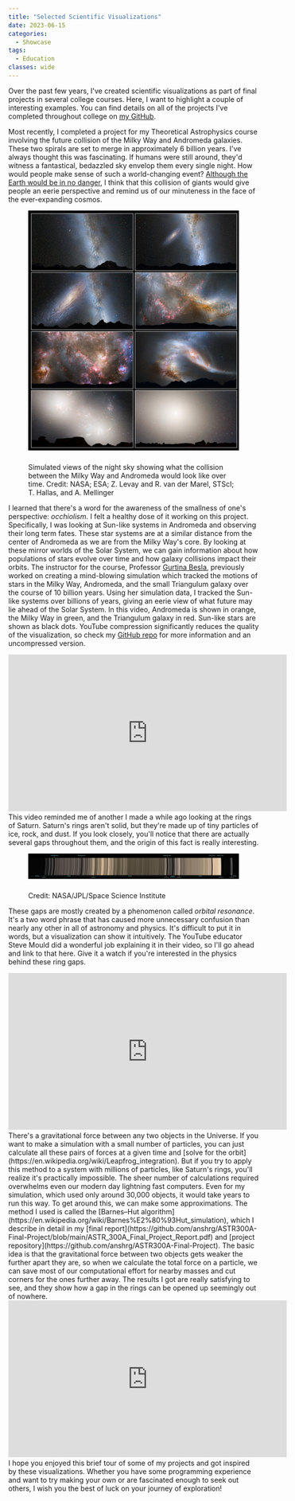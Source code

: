 ```yaml
---
title: "Selected Scientific Visualizations"
date: 2023-06-15
categories:
  - Showcase
tags:
  - Education
classes: wide
---
```


Over the past few years, I've created scientific visualizations as part of final projects in several college courses. Here, I want to highlight a couple of interesting examples. You can find details on all of the projects I've completed throughout college on [my GitHub](https://github.com/anshrg).

Most recently, I completed a project for my Theoretical Astrophysics course involving the future collision of the Milky Way and Andromeda galaxies. These two spirals are set to merge in approximately 6 billion years. I've always thought this was fascinating. If humans were still around, they'd witness a fantastical, bedazzled sky envelop them every single night. How would people make sense of such a world-changing event? [Although the Earth would be in no danger](https://en.wikipedia.org/wiki/Andromeda%E2%80%93Milky_Way_collision#Fate_of_the_Solar_System), I think that this collision of giants would give people an eerie perspective and remind us of our minuteness in the face of the ever-expanding cosmos.

<html>
<figure>
<img src="/assets/images/mw-m31-sky.jpg" alt="Simulated views of the night sky showing what the collision between the Milky Way and Andromeda would look like over time." style="vertical-align:middle;margin:0px 0px 25px 0px">
<figcaption>Simulated views of the night sky showing what the collision between the Milky Way and Andromeda would look like over time. Credit: NASA; ESA; Z. Levay and R. van der Marel, STScI; T. Hallas, and A. Mellinger</figcaption>
</figure>
</html>

I learned that there's a word for the awareness of the smallness of one's perspective: *occhiolism*. I felt a healthy dose of it working on this project. Specifically, I was looking at Sun-like systems in Andromeda and observing their long term fates. These star systems are at a similar distance from the center of Andromeda as we are from the Milky Way's core. By looking at these mirror worlds of the Solar System, we can gain information about how populations of stars evolve over time and how galaxy collisions impact their orbits. The instructor for the course, Professor [Gurtina Besla](https://www.as.arizona.edu/people/faculty/gurtina-besla), previously worked on creating a mind-blowing simulation which tracked the motions of stars in the Milky Way, Andromeda, and the small Triangulum galaxy over the course of 10 billion years. Using her simulation data, I tracked the Sun-like systems over billions of years, giving an eerie view of what future may lie ahead of the Solar System. In this video, Andromeda is shown in orange, the Milky Way in green, and the Triangulum galaxy in red. Sun-like stars are shown as black dots. YouTube compression significantly reduces the quality of the visualization, so check my [GitHub repo](https://github.com/anshrg/ASTR400B_Final_Project) for more information and an uncompressed version.

<iframe width="560" height="315" src="https://www.youtube.com/embed/NOZLI3LgNMw" title="YouTube video player" frameborder="0" allow="accelerometer; autoplay; clipboard-write; encrypted-media; gyroscope; picture-in-picture; web-share" allowfullscreen></iframe>
<br>
This video reminded me of another I made a while ago looking at the rings of Saturn. Saturn's rings aren't solid, but they're made up of tiny particles of ice, rock, and dust. If you look closely, you'll notice that there are actually several gaps throughout them, and the origin of this fact is really interesting.

<figure>
<img src="/assets/images/saturn-ring-gaps.jpg" alt="Cross-section view of the rings of Saturn, showing the various bands and the gaps between them." style="vertical-align:middle;margin:0px 0px 25px 0px">
<figcaption>Credit: NASA/JPL/Space Science Institute</figcaption>
</figure>

These gaps are mostly created by a phenomenon called *orbital resonance*. It's a two word phrase that has caused more unnecessary confusion than nearly any other in all of astronomy and physics. It's difficult to put it in words, but a visualization can show it intuitively. The YouTube educator Steve Mould did a wonderful job explaining it in their video, so I'll go ahead and link to that here. Give it a watch if you're interested in the physics behind these ring gaps.

<iframe width="560" height="315" src="https://www.youtube.com/embed/Qyn64b4LNJ0" title="YouTube video player" frameborder="0" allow="accelerometer; autoplay; clipboard-write; encrypted-media; gyroscope; picture-in-picture; web-share" allowfullscreen></iframe>
<br>
There's a gravitational force between any two objects in the Universe. If you want to make a simulation with a small number of particles, you can just calculate all these pairs of forces at a given time and [solve for the orbit](https://en.wikipedia.org/wiki/Leapfrog_integration). But if you try to apply this method to a system with millions of particles, like Saturn's rings, you'll realize it's practically impossible. The sheer number of calculations required overwhelms even our modern day lightning fast computers. Even for my simulation, which used only around 30,000 objects, it would take years to run this way. To get around this, we can make some approximations. The method I used is called the [Barnes–Hut algorithm](https://en.wikipedia.org/wiki/Barnes%E2%80%93Hut_simulation), which I describe in detail in my [final report](https://github.com/anshrg/ASTR300A-Final-Project/blob/main/ASTR_300A_Final_Project_Report.pdf) and [project repository](https://github.com/anshrg/ASTR300A-Final-Project). The basic idea is that the gravitational force between two objects gets weaker the further apart they are, so when we calculate the total force on a particle, we can save most of our computational effort for nearby masses and cut corners for the ones further away. The results I got are really satisfying to see, and they show how a gap in the rings can be opened up seemingly out of nowhere. 

<iframe width="560" height="315" src="https://www.youtube.com/embed/MXelurGOklY" title="YouTube video player" frameborder="0" allow="accelerometer; autoplay; clipboard-write; encrypted-media; gyroscope; picture-in-picture; web-share" allowfullscreen></iframe>
<br>
I hope you enjoyed this brief tour of some of my projects and got inspired by these visualizations. Whether you have some programming experience and want to try making your own or are fascinated enough to seek out others, I wish you the best of luck on your journey of exploration!